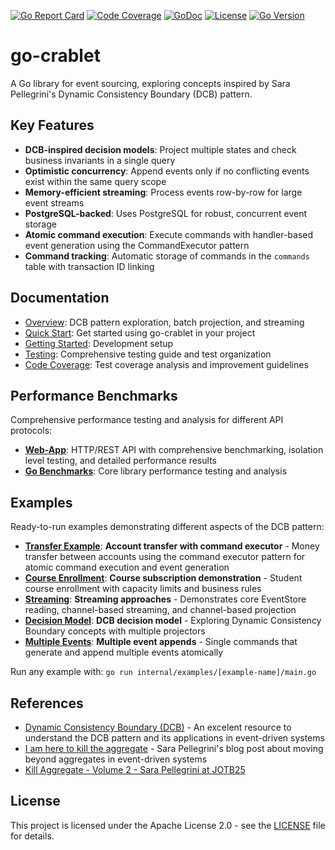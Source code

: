 [![Go Report Card](https://goreportcard.com/badge/github.com/rodolfodpk/go-crablet)](https://goreportcard.com/report/github.com/rodolfodpk/go-crablet)
[![Code Coverage](https://img.shields.io/badge/code%20coverage-86.0%25-green?logo=go)](https://github.com/rodolfodpk/go-crablet/actions/workflows/coverage.yml)
[![GoDoc](https://godoc.org/github.com/rodolfodpk/go-crablet?status.svg)](https://godoc.org/github.com/rodolfodpk/go-crablet)
[![License](https://img.shields.io/github/license/rodolfodpk/go-crablet)](https://github.com/rodolfodpk/go-crablet/blob/main/LICENSE)
[![Go Version](https://img.shields.io/github/go-mod/go-version/rodolfodpk/go-crablet)](https://github.com/rodolfodpk/go-crablet/blob/main/go.mod)

# go-crablet

A Go library for event sourcing, exploring concepts inspired by Sara Pellegrini's Dynamic Consistency Boundary (DCB) pattern. 

## Key Features

- **DCB-inspired decision models**: Project multiple states and check business invariants in a single query
- **Optimistic concurrency**: Append events only if no conflicting events exist within the same query scope
- **Memory-efficient streaming**: Process events row-by-row for large event streams
- **PostgreSQL-backed**: Uses PostgreSQL for robust, concurrent event storage
- **Atomic command execution**: Execute commands with handler-based event generation using the CommandExecutor pattern
- **Command tracking**: Automatic storage of commands in the `commands` table with transaction ID linking

## Documentation
- [Overview](docs/overview.md): DCB pattern exploration, batch projection, and streaming
- [Quick Start](docs/quick-start.md): Get started using go-crablet in your project
- [Getting Started](docs/getting-started.md): Development setup
- [Testing](docs/testing.md): Comprehensive testing guide and test organization
- [Code Coverage](docs/code-coverage.md): Test coverage analysis and improvement guidelines

## Performance Benchmarks

Comprehensive performance testing and analysis for different API protocols:

- **[Web-App](internal/web-app/README.md)**: HTTP/REST API with comprehensive benchmarking, isolation level testing, and detailed performance results
- **[Go Benchmarks](internal/benchmarks/README.md)**: Core library performance testing and analysis

## Examples

Ready-to-run examples demonstrating different aspects of the DCB pattern:

- **[Transfer Example](internal/examples/transfer/main.go)**: **Account transfer with command executor** - Money transfer between accounts using the command executor pattern for atomic command execution and event generation
- **[Course Enrollment](internal/examples/enrollment/main.go)**: **Course subscription demonstration** - Student course enrollment with capacity limits and business rules
- **[Streaming](internal/examples/streaming/main.go)**: **Streaming approaches** - Demonstrates core EventStore reading, channel-based streaming, and channel-based projection
- **[Decision Model](internal/examples/decision_model/main.go)**: **DCB decision model** - Exploring Dynamic Consistency Boundary concepts with multiple projectors
- **[Multiple Events](internal/examples/batch/main.go)**: **Multiple event appends** - Single commands that generate and append multiple events atomically

Run any example with: `go run internal/examples/[example-name]/main.go`

## References

- [Dynamic Consistency Boundary (DCB)](https://dcb.events/) - An excelent resource to understand the DCB pattern and its applications in event-driven systems
- [I am here to kill the aggregate](https://sara.event-thinking.io/2023/04/kill-aggregate-chapter-1-I-am-here-to-kill-the-aggregate.html) - Sara Pellegrini's blog post about moving beyond aggregates in event-driven systems
- [Kill Aggregate - Volume 2 - Sara Pellegrini at JOTB25](https://www.youtube.com/watch?v=AQ5fk4D3u9I)

## License

This project is licensed under the Apache License 2.0 - see the [LICENSE](LICENSE) file for details.